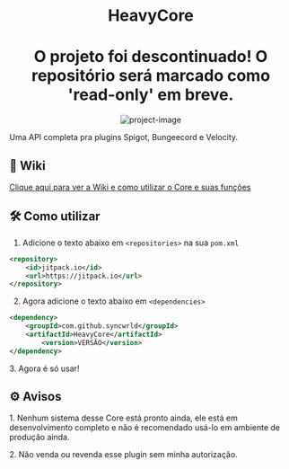 <h1 align="center" id="title">HeavyCore</h1>

# <h1 align="center">O projeto foi descontinuado! O repositório será marcado como 'read-only' em breve.</h1>

<p align="center"><img src="https://socialify.git.ci/syncwrld/HeavyCore/image?description=1&amp;font=Inter&amp;language=1&amp;name=1&amp;owner=1&amp;pattern=Solid&amp;stargazers=1&amp;theme=Dark" alt="project-image"></p>

<p id="description">Uma API completa pra plugins Spigot, Bungeecord e Velocity.</p>

<h2>📕 Wiki</h2>
<p><a href="https://github.com/syncwrld/HeavyCore/wiki">Clique aqui para ver a Wiki e como utilizar o Core e suas funções</a></p>

<h2>🛠️ Como utilizar</h2>

1. Adicione o texto abaixo em `<repositories>` na sua `pom.xml`
```xml
<repository>
	<id>jitpack.io</id>
	<url>https://jitpack.io</url>
</repository>
```
2. Agora adicione o texto abaixo em `<dependencies>`
```xml
<dependency>
	<groupId>com.github.syncwrld</groupId>
	<artifactId>HeavyCore</artifactId>
        <version>VERSÃO</version>
</dependency>
```

<p>3. Agora é só usar!</p>

<h2>⚙ Avisos</h2>

<p>1. Nenhum sistema desse Core está pronto ainda, ele está em desenvolvimento completo e não é recomendado usá-lo em ambiente de produção ainda.</p>
<p>2. Não venda ou revenda esse plugin sem minha autorização.</p>
